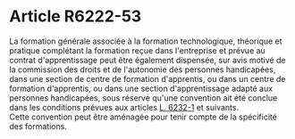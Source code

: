 # Article R6222-53

  
La formation générale associée à la formation technologique, théorique et pratique complétant la formation reçue dans l'entreprise et prévue au contrat d'apprentissage peut être également dispensée, sur avis motivé de la commission des droits et de l'autonomie des personnes handicapées, dans une section de centre de formation d'apprentis, ou dans un centre de formation d'apprentis, ou dans une section d'apprentissage adapté aux personnes handicapées, sous réserve qu'une convention ait été conclue dans les conditions prévues aux articles [L. 6232-1][1] et suivants.   
Cette convention peut être aménagée pour tenir compte de la spécificité des formations.

 [1]: /affichCodeArticle.do?cidTexte=LEGITEXT000006072050&idArticle=LEGIARTI000006904066&dateTexte=&categorieLien=cid